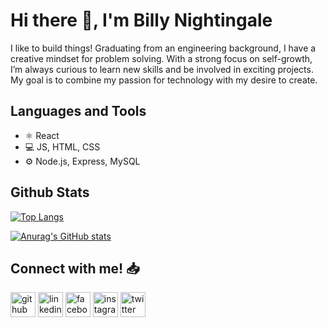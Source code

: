 # Hi there 👋, I'm Billy Nightingale
I like to build things! Graduating from an engineering background, I have a creative mindset for problem solving. With a strong focus on self-growth, I’m always curious to learn new skills and be involved in exciting projects. My goal is to combine my passion for technology with my desire to create.

## Languages and Tools
* ⚛️ React 
* 💻 JS, HTML, CSS
* ⚙️ Node.js, Express, MySQL

## Github Stats

[![Top Langs](https://github-readme-stats.vercel.app/api/top-langs/?username=Billy-Night)](https://github.com/anuraghazra/github-readme-stats)

[![Anurag's GitHub stats](https://github-readme-stats.vercel.app/api?username=Billy-Night)](https://github.com/anuraghazra/github-readme-stats)

## Connect with me! 📥

[<img src='https://cdn.jsdelivr.net/npm/simple-icons@3.0.1/icons/github.svg' alt='github' height='40'>](https://github.com/Billy-Night)  [<img src='https://static-exp1.licdn.com/sc/h/9wzc6pgtn06j7dubaufd5wbwv' alt='linkedin' height='40'>](https://www.linkedin.com/in/billynightingale)  [<img src='https://cdn.jsdelivr.net/npm/simple-icons@3.0.1/icons/facebook.svg' alt='facebook' height='40'>](https://www.facebook.com/billy.nightingale.3)  [<img src='https://cdn.jsdelivr.net/npm/simple-icons@3.0.1/icons/instagram.svg' alt='instagram' height='40'>](https://www.instagram.com/billy_nightingale)  [<img src='https://cdn.jsdelivr.net/npm/simple-icons@3.0.1/icons/twitter.svg' alt='twitter' height='40'>](https://twitter.com/billymnighting1)  
